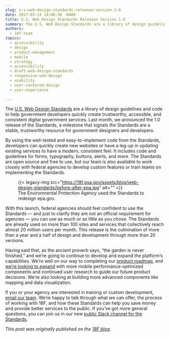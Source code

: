 ```yaml
---
slug: u-s-web-design-standards-releases-version-1-0
date: 2017-03-13 14:00:36 -0400
title: U.S. Web Design Standards Releases Version 1.0
summary: The U.S. Web Design Standards are a library of design guidelines and code to help government developers quickly create trustworthy, accessible, and consistent digital government services. Last month, we announced the 1.0 release of the Standards, a milestone that signals the Standards are a stable, trustworthy resource for government designers and developers. By using the
authors:
  - 18f-team
topics:
  - accessibility
  - design
  - product-management
  - mobile
  - strategy
  - accessibility
  - draft-web-design-standards
  - responsive-web-design
  - usability
  - user-centered-design
  - user-experience
  
---
```


The [U.S. Web Design Standards](https://standards.usa.gov/) are a library of design guidelines and code to help government developers quickly create trustworthy, accessible, and consistent digital government services. Last month, we announced the 1.0 release of the Standards, a milestone that signals the Standards are a stable, trustworthy resource for government designers and developers.

By using the well-tested and easy-to-implement code from the Standards, developers can quickly create new websites or have a leg-up in updating existing services to have a modern, consistent feel. It includes code and guidelines for forms, typography, buttons, alerts, and more. The Standards are open source and free to use, but our team is also available to work closely with federal agencies to develop custom features or train teams on implementing the Standards.<figure>{{< legacy-img src="https://18f.gsa.gov/assets/blog/web-design-standards/before-after-epa.jpg" alt="" >}}<figcaption>The Environmental Protection Agency used the Standards to redesign epa.gov.</figcaption></figure>

With this launch, federal agencies should feel confident to use the Standards — and just to clarify they are not an official requirement for agencies — you can use as much or as little as you chose. The Standards are already used on more than 100 sites and services that collectively reach almost 20 million users per month. This release is the culmination of more than a year and a half of design and development through more than 20 versions.

Having said that, as the ancient proverb says, “the garden is never finished,” and we’re going to continue to develop and expand the platform’s capabilities. We’re well on our way to completing our [product roadmap](https://standards.usa.gov/whats-new/product-roadmap/), and [we’re looking to expand](https://18f.gsa.gov/2016/12/22/charting-the-future-of-the-draft-us-web-design-standards/) with more mobile performance-optimized components and continued user research to guide our future product decisions. We’re also looking at building more advanced components like mapping and data visualization.

If you or your agency are interested in training or custom development, [email our team](mailto:uswebdesignstandards@gsa.gov). We’re happy to talk through what we can offer, the process of working with 18F, and how these Standards can help you save money and provide better services to the public. If you’ve got more general questions, you can join us in our new [public Slack channel for the Standards](https://chat.18f.gov/).

_This post was originally published on the [18F blog](https://18f.gsa.gov/blog/)._
